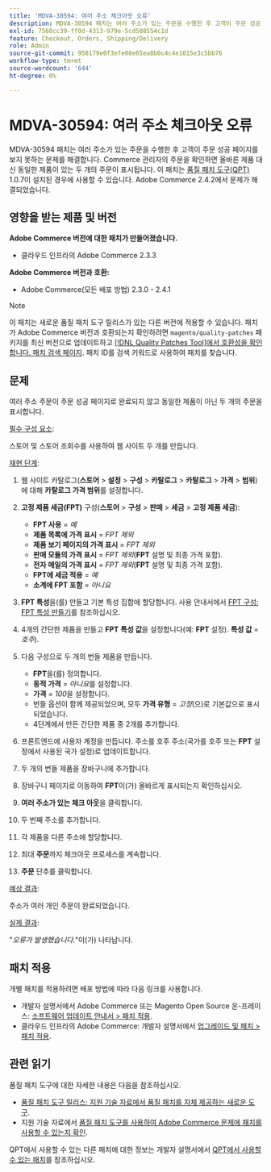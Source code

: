 ```yaml
---
title: 'MDVA-30594: 여러 주소 체크아웃 오류'
description: MDVA-30594 패치는 여러 주소가 있는 주문을 수행한 후 고객이 주문 성공 페이지를 보지 못하는 문제를 해결합니다. Commerce 관리자의 주문을 확인하면 올바른 제품 대신 동일한 제품이 있는 두 개의 주문이 표시됩니다. 이 패치는 [Quality Patches Tool (QPT)](/help/announcements/adobe-commerce-announcements/magento-quality-patches-released-new-tool-to-self-serve-quality-patches.md) 1.0.7이 설치된 경우 사용할 수 있습니다. Adobe Commerce 2.4.2에서 문제가 해결되었습니다.
exl-id: 7560cc39-ff0d-4313-979e-5cd588554c1d
feature: Checkout, Orders, Shipping/Delivery
role: Admin
source-git-commit: 958179e0f3efe08e65ea8b0c4c4e1015e3c5bb76
workflow-type: tm+mt
source-wordcount: '644'
ht-degree: 0%

---
```


# MDVA-30594: 여러 주소 체크아웃 오류

MDVA-30594 패치는 여러 주소가 있는 주문을 수행한 후 고객이 주문 성공 페이지를 보지 못하는 문제를 해결합니다. Commerce 관리자의 주문을 확인하면 올바른 제품 대신 동일한 제품이 있는 두 개의 주문이 표시됩니다. 이 패치는 [품질 패치 도구(QPT)](/help/announcements/adobe-commerce-announcements/magento-quality-patches-released-new-tool-to-self-serve-quality-patches.md) 1.0.7이 설치된 경우에 사용할 수 있습니다. Adobe Commerce 2.4.2에서 문제가 해결되었습니다.

## 영향을 받는 제품 및 버전

**Adobe Commerce 버전에 대한 패치가 만들어졌습니다.**

* 클라우드 인프라의 Adobe Commerce 2.3.3

**Adobe Commerce 버전과 호환:**

* Adobe Commerce(모든 배포 방법) 2.3.0 - 2.4.1

>[!NOTE]
>
>이 패치는 새로운 품질 패치 도구 릴리스가 있는 다른 버전에 적용할 수 있습니다. 패치가 Adobe Commerce 버전과 호환되는지 확인하려면 `magento/quality-patches` 패키지를 최신 버전으로 업데이트하고 [[!DNL Quality Patches Tool]에서 호환성을 확인합니다. 패치 검색 페이지](https://devdocs.magento.com/quality-patches/tool.html#patch-grid). 패치 ID를 검색 키워드로 사용하여 패치를 찾습니다.

## 문제

여러 주소 주문이 주문 성공 페이지로 완료되지 않고 동일한 제품이 아닌 두 개의 주문을 표시합니다.

<u>필수 구성 요소</u>:

스토어 및 스토어 조회수를 사용하여 웹 사이트 두 개를 만듭니다.

<u>재현 단계</u>:

1. 웹 사이트 카탈로그(**스토어** > **설정** > **구성** > **카탈로그** > **카탈로그** > **가격** > **범위**)에 대해 **카탈로그 가격 범위**&#x200B;를 설정합니다.
1. **고정 제품 세금(FPT)** 구성(**스토어** > **구성** > **판매** > **세금** > **고정 제품 세금**):

   * **FPT 사용** = *예*
   * **제품 목록에 가격 표시** = *FPT 제외*
   * **제품 보기 페이지의 가격 표시** = *FPT 제외*
   * **판매 모듈의 가격 표시** = *FPT 제외*(**FPT** 설명 및 최종 가격 포함).
   * **전자 메일의 가격 표시** = *FPT 제외*(**FPT** 설명 및 최종 가격 포함).
   * **FPT에 세금 적용** = *예*
   * **소계에 FPT 포함** = *아니요*

1. **FPT 특성**&#x200B;을(를) 만들고 기본 특성 집합에 할당합니다. 사용 안내서에서 [FPT 구성: FPT 특성 만들기](https://docs.magento.com/user-guide/tax/fixed-product-tax-configuration.html#step-2-create-an-fpt-attribute)를 참조하십시오.

1. 4개의 간단한 제품을 만들고 **FPT** **특성 값**&#x200B;을 설정합니다(예: **FPT** 설정).   **특성 값** = *호주*).

1. 다음 구성으로 두 개의 번들 제품을 만듭니다.

   * **FPT**&#x200B;을(를) 정의합니다.
   * **동적 가격** = *아니요*&#x200B;를 설정합니다.
   * **가격** = *100*&#x200B;을 설정합니다.
   * 번들 옵션이 함께 제공되었으며, 모두 **가격 유형** = *고정*(으)로 기본값으로 표시되었습니다.
   * 4단계에서 만든 간단한 제품 중 2개를 추가합니다.

1. 프론트엔드에 사용자 계정을 만듭니다. 주소를 호주 주소(국가를 호주 또는 **FPT** 설정에서 사용된 국가 설정)로 업데이트합니다.

1. 두 개의 번들 제품을 장바구니에 추가합니다.

1. 장바구니 페이지로 이동하여 **FPT**&#x200B;이(가) 올바르게 표시되는지 확인하십시오.

1. **여러 주소가 있는 체크 아웃**&#x200B;을 클릭합니다.

1. 두 번째 주소를 추가합니다.

1. 각 제품을 다른 주소에 할당합니다.

1. 최대 **주문**&#x200B;까지 체크아웃 프로세스를 계속합니다.

1. **주문** 단추를 클릭합니다.

<u>예상 결과</u>:

주소가 여러 개인 주문이 완료되었습니다.

<u>실제 결과</u>:

&quot;*오류가 발생했습니다.*&quot;이(가) 나타납니다.

## 패치 적용

개별 패치를 적용하려면 배포 방법에 따라 다음 링크를 사용합니다.

* 개발자 설명서에서 Adobe Commerce 또는 Magento Open Source 온-프레미스: [소프트웨어 업데이트 안내서 > 패치 적용](https://devdocs.magento.com/guides/v2.4/comp-mgr/patching/mqp.html).
* 클라우드 인프라의 Adobe Commerce: 개발자 설명서에서 [업그레이드 및 패치 > 패치 적용](https://devdocs.magento.com/cloud/project/project-patch.html).

## 관련 읽기

품질 패치 도구에 대한 자세한 내용은 다음을 참조하십시오.

* [품질 패치 도구 릴리스: 지원 기술 자료에서 품질 패치를 자체 제공하는 새로운 도구](/help/announcements/adobe-commerce-announcements/magento-quality-patches-released-new-tool-to-self-serve-quality-patches.md).
* 지원 기술 자료에서 [품질 패치 도구를 사용하여 Adobe Commerce 문제에 패치를 사용할 수 있는지 확인](/help/support-tools/patches-available-in-qpt-tool/check-patch-for-magento-issue-with-magento-quality-patches.md).

QPT에서 사용할 수 있는 다른 패치에 대한 정보는 개발자 설명서에서 [QPT에서 사용할 수 있는 패치](https://devdocs.magento.com/quality-patches/tool.html#patch-grid)를 참조하십시오.
